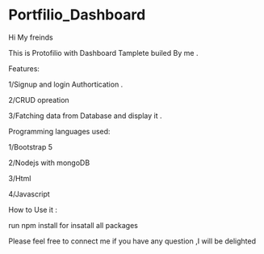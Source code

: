 # Portfilio_Dashboard
Hi My freinds

This is Protofilio with Dashboard Tamplete builed By me .

Features:

1/Signup and login Authortication .

2/CRUD opreation

3/Fatching data from Database and display it .

Programming languages used:

1/Bootstrap 5

2/Nodejs with mongoDB

3/Html

4/Javascript

How to Use it :

run npm install for insatall all packages

Please feel free to connect me if you have any question ,I will be delighted
